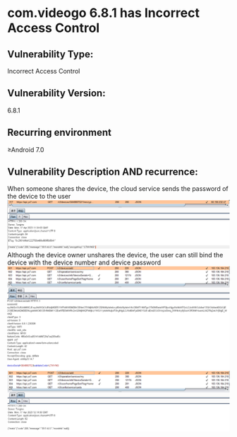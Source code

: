 # com.videogo 6.8.1 has Incorrect Access Control

## Vulnerability Type:

Incorrect Access Control

## Vulnerability Version:

6.8.1

## Recurring environment

≥Android 7.0

## Vulnerability Description AND recurrence:

When someone shares the device, the cloud service sends the password of the device to the user
![device_key](./img/device_key.png)
Although the device owner unshares the device, the user can still bind the device with the device number and device password
![add](./img/add.png)
![add_success](./img/add_success.png)
